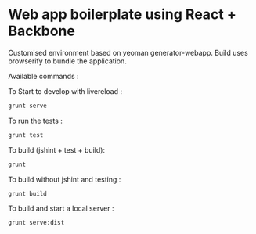 # Web app boilerplate using React + Backbone

Customised environment based on yeoman generator-webapp.
Build uses browserify to bundle the application.

Available commands :

To Start to develop with livereload :
```bash
grunt serve
```

To run the tests :
```bash
grunt test
```

To build (jshint + test + build):
```bash
grunt
```

To build without jshint and testing :
```bash
grunt build
```

To build and start a local server :
```bash
grunt serve:dist
```
